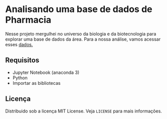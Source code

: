 # Analisando uma base de dados de Pharmacia
Nesse projeto mergulhei no universo da biologia e da biotecnologia para explorar uma base de dados da área.
Para a nossa análise, vamos acessar esses [dados.](https://github.com/alura-cursos/imersaodados3/tree/main/dados)

## Requisitos 
- Jupyter Notebook (anaconda 3)
- Python
- Importar as bibliotecas 

## Licença
Distribuido sob a licença MIT License. Veja `LICENSE` para mais informações.
